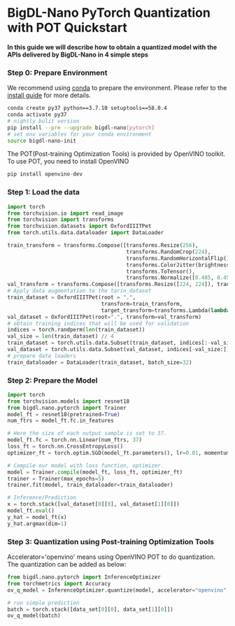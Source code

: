 # BigDL-Nano PyTorch Quantization with POT Quickstart

**In this guide we will describe how to obtain a quantized model with the APIs delivered by BigDL-Nano in 4 simple steps**

### Step 0: Prepare Environment
We recommend using [conda](https://docs.conda.io/projects/conda/en/latest/user-guide/install/) to prepare the environment. Please refer to the [install guide](../../UserGuide/python.md) for more details.

```bash
conda create py37 python==3.7.10 setuptools==58.0.4
conda activate py37
# nightly bulit version
pip install --pre --upgrade bigdl-nano[pytorch]
# set env variables for your conda environment
source bigdl-nano-init
```

The POT(Post-training Optimization Tools) is provided by OpenVINO toolkit. To use POT, you need to install OpenVINO
```python
pip install openvino-dev
```

### Step 1: Load the data
```python
import torch
from torchvision.io import read_image
from torchvision import transforms
from torchvision.datasets import OxfordIIITPet
from torch.utils.data.dataloader import DataLoader

train_transform = transforms.Compose([transforms.Resize(256),
                                      transforms.RandomCrop(224),
                                      transforms.RandomHorizontalFlip(),
                                      transforms.ColorJitter(brightness=.5, hue=.3),
                                      transforms.ToTensor(),
                                      transforms.Normalize([0.485, 0.456, 0.406], [0.229, 0.224, 0.225])])
val_transform = transforms.Compose([transforms.Resize([224, 224]), transforms.ToTensor(), transforms.Normalize([0.485, 0.456, 0.406], [0.229, 0.224, 0.225])])
# Apply data augmentation to the tarin_dataset
train_dataset = OxfordIIITPet(root = ".",
                              transform=train_transform,
                              target_transform=transforms.Lambda(lambda label: torch.tensor(label, dtype=torch.long)))   # Quantization using POT expect a tensor as label
val_dataset = OxfordIIITPet(root=".", transform=val_transform)
# obtain training indices that will be used for validation
indices = torch.randperm(len(train_dataset))
val_size = len(train_dataset) // 4
train_dataset = torch.utils.data.Subset(train_dataset, indices[:-val_size])
val_dataset = torch.utils.data.Subset(val_dataset, indices[-val_size:])
# prepare data loaders
train_dataloader = DataLoader(train_dataset, batch_size=32)
```

### Step 2: Prepare the Model
```python
import torch
from torchvision.models import resnet18
from bigdl.nano.pytorch import Trainer
model_ft = resnet18(pretrained=True)
num_ftrs = model_ft.fc.in_features

# Here the size of each output sample is set to 37.
model_ft.fc = torch.nn.Linear(num_ftrs, 37)
loss_ft = torch.nn.CrossEntropyLoss()
optimizer_ft = torch.optim.SGD(model_ft.parameters(), lr=0.01, momentum=0.9, weight_decay=5e-4)

# Compile our model with loss function, optimizer.
model = Trainer.compile(model_ft, loss_ft, optimizer_ft)
trainer = Trainer(max_epochs=5)
trainer.fit(model, train_dataloader=train_dataloader)

# Inference/Prediction
x = torch.stack([val_dataset[0][0], val_dataset[1][0]])
model_ft.eval()
y_hat = model_ft(x)
y_hat.argmax(dim=1)
```

### Step 3: Quantization using Post-training Optimization Tools
Accelerator='openvino' means using OpenVINO POT to do quantization. The quantization can be added as below:
```python
from bigdl.nano.pytorch import InferenceOptimizer
from torchmetrics import Accuracy
ov_q_model = InferenceOptimizer.quantize(model, accelerator="openvino", calib_data=data_loader)

# run simple prediction
batch = torch.stack([data_set[0][0], data_set[1][0]])
ov_q_model(batch)
```